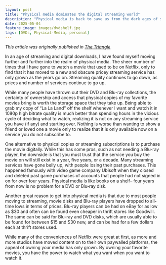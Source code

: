 ```yaml
---
layout: post
title: "Physical media dominates the digital streaming world"
description: "Physical media is back to save us from the dark ages of streaming services"
date: 2025-05-04
feature_image: images/dvdshelf.jpg
tags: [DVDs, Physical-Media, personal]
---
```

*This article was originally published in [The Triangle](https://www.thetriangle.org/opinion/physical-media-dominates-the-digital-world/)*

In an age of streaming and digital downloads, I have found myself moving further and further into the realm of physical media. The sheer number of times that I have gone to watch a movie that used to be on Netflix, only to find that it has moved to a new and obscure pricey streaming service has only grown as the years go on. Streaming quality continues to go down, as prices and number of services continue to go up.

<!--more-->

While many people have thrown out their DVD and Blu-ray collections, the certainty of ownership and access that physical copies of my favorite movies bring is worth the storage space that they take up. Being able to grab my copy of “La La Land” off the shelf whenever I want and watch it in 1080p high bitrate quality is much better than spending hours in the vicious cycle of deciding what to watch, realizing it is not on any streaming service you have (if any) and starting over. Nothing is worse than wanting to show a friend or loved one a movie only to realize that it is only available now on a service you do not subscribe to.

One alternative to physical copies or streaming subscriptions is to purchase the movie digitally. While this has some pros, such as not needing a Blu-ray player, the downside is that you must trust that the service you buy the movie on will still exist in a year, five years, or a decade. Many streaming services have gone belly up, with people losing their past purchases. This happened famously with video game company Ubisoft when they closed and deleted past game purchases of accounts that people had not signed in on for over four years. Physical media is like books on a shelf– four years from now is no problem for a DVD or Blu-ray disk.

Another great reason to get into physical media is that due to most people moving to streaming, movie disks and Blu-ray players have dropped to all-time lows in terms of prices. Blu-ray players can be had on eBay for as low as $30 and often can be found even cheaper in thrift stores like Goodwill. The same can be said for Blu-ray and DVD disks, which are usually able to be found for between $15 and $30 new, and can be had for a few dollars each at thrift stores used.

While many of the conveniences of Netflix were great at first, as more and more studios have moved content on to their own paywalled platforms, the appeal of owning your media has only grown. By owning your favorite movies, you have the power to watch what you want when you want to watch it.